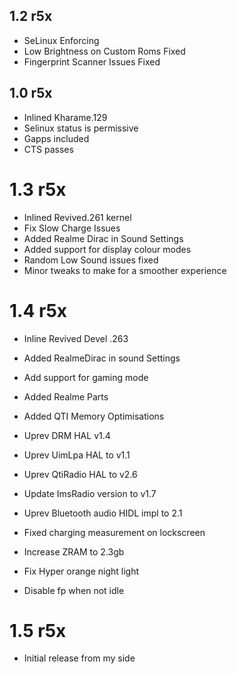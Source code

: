 ## 1.2 r5x

- SeLinux Enforcing
- Low Brightness on Custom Roms Fixed
- Fingerprint Scanner Issues Fixed

## 1.0 r5x

- Inlined Kharame.129
- Selinux status is permissive
- Gapps included
- CTS passes

# 1.3 r5x

- Inlined Revived.261 kernel
- Fix Slow Charge Issues
- Added Realme Dirac in Sound Settings
- Added support for display colour modes
- Random Low Sound issues fixed
- Minor tweaks to make for a smoother experience

# 1.4 r5x 
- Inline Revived Devel .263

- Added RealmeDirac in sound Settings

- Add support for gaming mode

- Added Realme Parts

- Added QTI Memory Optimisations

- Uprev DRM HAL v1.4

- Uprev UimLpa HAL to v1.1

- Uprev QtiRadio HAL to v2.6

- Update ImsRadio version to v1.7

- Uprev Bluetooth audio HIDL impl to 2.1

- Fixed charging measurement on lockscreen

- Increase ZRAM to 2.3gb

- Fix Hyper orange night light

- Disable fp when not idle

# 1.5 r5x
- Initial release from my side